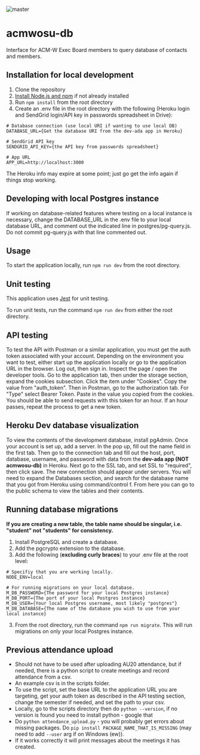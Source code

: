 ![master](https://github.com/jgeorge37/acmwosu-db/workflows/Node.js%20CI/badge.svg?branch=master)

# acmwosu-db
Interface for ACM-W Exec Board members to query database of contacts and members.   

## Installation for local development
1. Clone the repository
2. [Install Node.js and npm](https://docs.npmjs.com/downloading-and-installing-node-js-and-npm) if not already installed
3. Run ```npm install``` from the root directory
5. Create an .env file in the root directory with the following (Heroku login and SendGrid login/API key in passwords spreadsheet in Drive):
~~~~
# Database connection (use local URI if wanting to use local DB)
DATABASE_URL={Get the database URI from the dev-ada app in Heroku}

# SendGrid API key
SENDGRID_API_KEY={the API key from passwords spreadsheet}

# App URL
APP_URL=http://localhost:3000
~~~~
The Heroku info may expire at some point; just go get the info again if things stop working.

## Developing with local Postgres instance
If working on database-related features where testing on a local instance is necessary, change the DATABASE_URL in the .env file to your local database URL, and comment out the indicated line in postgres/pg-query.js. Do not commit pg-query.js with that line commented out.

## Usage
To start the application locally, run ```npm run dev``` from the root directory.

## Unit testing
This application uses [Jest](https://jestjs.io/en/) for unit testing.   

To run unit tests, run the command ```npm run dev``` from either the root directory.

## API testing
To test the API with Postman or a similar application, you must get the auth token associated with your account. Depending on the environment you want to test, either start up the application locally or go to the application URL in the browser. Log out, then sign in. Inspect the page / open the developer tools. Go to the application tab, then under the storage section, expand the cookies subsection. Click the item under "Cookies". Copy the value from "auth_token". Then in Postman, go to the authorization tab. For "Type" select Bearer Token. Paste in the value you copied from the cookies. You should be able to send requests with this token for an hour. If an hour passes, repeat the process to get a new token.

## Heroku Dev database visualization
To view the contents of the development database, install pgAdmin. Once your account is set up, add a server. In the pop up, fill out the name field in the first tab. Then go to the connection tab and fill out the host, port, database, username, and password with data from the **dev-ada app (NOT acmwosu-db)** in Heroku. Next go to the SSL tab, and set SSL to "required", then click save. The new connection should appear under servers. You will need to expand the Databases section, and search for the database name that you got from Heroku using command/control f. From here you can go to the public schema to view the tables and their contents.

## Running database migrations
**If you are creating a new table, the table name should be singular, i.e. "student" not "students" for consistency.**
1. Install PostgreSQL and create a database.
2. Add the pgcrypto extension to the database.
3. Add the following (**excluding curly braces**) to your .env file at the root level:
~~~~
# Specifiy that you are working locally.
NODE_ENV=local
  
# For running migrations on your local database.
M_DB_PASSWORD={The password for your local Postgres instance}
M_DB_PORT={The port of your local Postgres instance}
M_DB_USER={Your local Postgres username, most likely "postgres"}
M_DB_DATABASE={The name of the database you wish to use from your local instance}
~~~~
3. From the root directory, run the command ```npm run migrate```. This will run migrations on only your local Postgres instance.

## Previous attendance upload
* Should not have to be used after uploading AU20 attendance, but if needed, there is a python script to create meetings and record attendance from a csv. 
* An example csv is in the scripts folder. 
* To use the script, set the base URL to the application URL you are targeting, get your auth token as described in the API testing section, change the semester if needed, and set the path to your csv. 
* Locally, go to the scripts directory then do ```python --version```, if no version is found you need to install python - google that
* Do ```python attendance_upload.py``` - you will probably get errors about missing packages. Do ```pip install PACKAGE_NAME_THAT_IS_MISSING``` (may need to add ```--user``` arg if on Windows (ew)). 
* If it works correctly it will print messages about the meetings it has created.